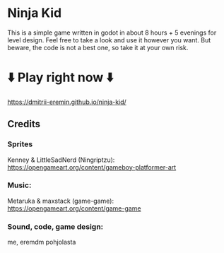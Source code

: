# Ninja Kid
This is a simple game written in godot in about 8 hours + 5 evenings for level design. Feel free to take a look and use it however you want. But beware, the code is not a best one, so take it at your own risk.

# ⬇️ Play right now ⬇️
https://dmitrii-eremin.github.io/ninja-kid/

## Credits
### Sprites
Kenney & LittleSadNerd (Ningriptzu): https://opengameart.org/content/gameboy-platformer-art

### Music:
Metaruka & maxstack (game-game): https://opengameart.org/content/game-game

### Sound, code, game design:
me, eremdm pohjolasta
